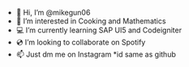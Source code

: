 - 👋 Hi, I’m @mikegun06
- 👀 I’m interested in Cooking and Mathematics
- 💻 I’m currently learning SAP UI5 and Codeigniter
- 💿 I’m looking to collaborate on Spotify
- 📫 Just dm me on Instagram *id same as github

<!---
mikegun06/mikegun06 is a ✨ special ✨ repository because its `README.md` (this file) appears on your GitHub profile.
You can click the Preview link to take a look at your changes.
--->
